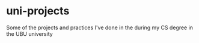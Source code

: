# uni-projects
Some of the projects and practices I've done in the during my CS degree in the UBU university
